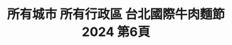 ---
title: "所有城市 所有行政區 台北國際牛肉麵節 2024 第6頁"
description: "所有城市 所有行政區 台北國際牛肉麵節 2024 獲獎餐廳 第6頁"
keywords:
  - 美食競賽
  - 台灣美食
  - 美食精選
datePublished: "2025-06-30"
dateModified: "2025-07-05"
city: "所有城市"
district: "所有行政區"
award: "台北國際牛肉麵節"
year: "2024"
page: 6
count: 58

restaurants:
  - name: "食圓滿國際餐飲有限公司"
    city: ""
    district: ""
    address: ""
    phone: ""
    geo: ""
    link: "//食圓滿國際餐飲有限公司"
    google_map: ""
    footinder: ""
    award:
    - name: "台北國際牛肉麵節"
      year: "2024"
  - name: "愷達生醫有限公司 (Gelovery 萬家饗念)"
    city: ""
    district: ""
    address: ""
    phone: ""
    geo: ""
    link: "//愷達生醫有限公司__Gelovery_萬家饗念_"
    google_map: ""
    footinder: ""
    award:
    - name: "台北國際牛肉麵節"
      year: "2024"
  - name: "福容大飯店-台北一館"
    city: "台北市"
    district: "大安區"
    address: "106台北市大安區建國南路一段266號"
    phone: "0227019266"
    geo: "25.036629451697564, 121.53738803257971"
    link: "台北市/大安區/福容大飯店-台北一館"
    google_map: "https://maps.app.goo.gl/GbUDKvsq5h8iAfgm7"
    footinder: ""
    award:
    - name: "台北國際牛肉麵節"
      year: "2024"
  - name: "蔣府宴"
    city: "桃園市"
    district: "龍潭區"
    address: "325桃園市龍潭區高原路891號"
    phone: "034716635"
    geo: "24.831896992213164, 121.18647271201995"
    link: "桃園市/龍潭區/蔣府宴"
    google_map: "https://maps.app.goo.gl/sJMUDtRpuuQ82bL46"
    footinder: "https://footinder.com.tw/%e6%a1%83%e5%9c%92%e5%b8%82%e9%be%8d%e6%bd%ad%e5%8d%80/59226/"
    award:
    - name: "台北國際牛肉麵節"
      year: "2024"
  - name: "復空食品"
    city: "桃園市"
    district: "大園區"
    address: "337桃園市大園區三民路一段538號"
    phone: "033936999"
    geo: "25.094836150811577, 121.24959832408382"
    link: "桃園市/大園區/復空食品"
    google_map: "https://maps.app.goo.gl/KWNtgv1CFVoUrb2t9"
    footinder: "https://footinder.com.tw/%e6%a1%83%e5%9c%92%e5%b8%82%e5%a4%a7%e5%9c%92%e5%8d%80/362217/"
    award:
    - name: "台北國際牛肉麵節"
      year: "2024"
  - name: "長榮空廚(股)公司"
    city: "桃園市"
    district: "大園區"
    address: "337桃園市大園區航勤北路3號"
    phone: "033513333"
    geo: "25.08936789337848, 121.24888007887773"
    link: "桃園市/大園區/長榮空廚_股_公司"
    google_map: "https://maps.app.goo.gl/6tAZubAw5QqV2WAx5"
    footinder: ""
    award:
    - name: "台北國際牛肉麵節"
      year: "2024"
  - name: "誠品行旅"
    city: "台北市"
    district: "信義區"
    address: "110台北市信義區菸廠路98號"
    phone: "0266262888"
    geo: "25.04458227840682, 121.56201897364893"
    link: "台北市/信義區/誠品行旅"
    google_map: "https://maps.app.goo.gl/mfRmyRW5sK5dSZCv8"
    footinder: ""
    award:
    - name: "台北國際牛肉麵節"
      year: "2024"
  - name: "煜勳餐飲有限公司"
    city: ""
    district: ""
    address: ""
    phone: ""
    geo: ""
    link: "//煜勳餐飲有限公司"
    google_map: ""
    footinder: ""
    award:
    - name: "台北國際牛肉麵節"
      year: "2024"
  - name: "緒食餐飲股份有限公司"
    city: ""
    district: ""
    address: ""
    phone: ""
    geo: ""
    link: "//緒食餐飲股份有限公司"
    google_map: ""
    footinder: ""
    award:
    - name: "台北國際牛肉麵節"
      year: "2024"
---